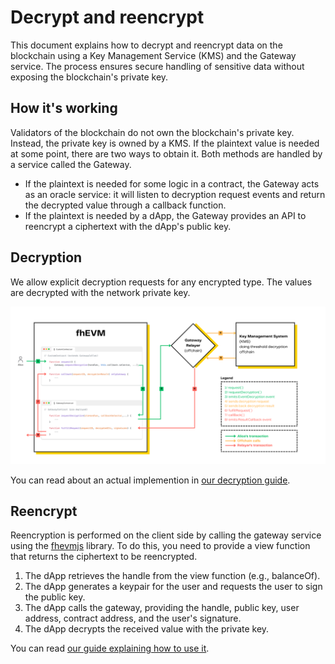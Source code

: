 # Decrypt and reencrypt
This document explains how to decrypt and reencrypt data on the blockchain using a Key Management Service (KMS) and the Gateway service. The process ensures secure handling of sensitive data without exposing the blockchain's private key.

## How it's working

Validators of the blockchain do not own the blockchain's private key. Instead, the private key is owned by a KMS. If the plaintext value is needed at some point, there are two ways to obtain it. Both methods are handled by a service called the Gateway.

- If the plaintext is needed for some logic in a contract, the Gateway acts as an oracle service: it will listen to decryption request events and return the decrypted value through a callback function.
- If the plaintext is needed by a dApp, the Gateway provides an API to reencrypt a ciphertext with the dApp's public key.

## Decryption

We allow explicit decryption requests for any encrypted type. The values are decrypted with the network private key.

![](asyncDecrypt.png)

You can read about an actual implemention in [our decryption guide](../guides/decrypt.md).

## Reencrypt

Reencryption is performed on the client side by calling the gateway service using the [fhevmjs](https://github.com/zama-ai/fhevmjs/) library. To do this, you need to provide a view function that returns the ciphertext to be reencrypted.

1. The dApp retrieves the handle from the view function (e.g., balanceOf).
2. The dApp generates a keypair for the user and requests the user to sign the public key.
3. The dApp calls the gateway, providing the handle, public key, user address, contract address, and the user's signature.
4. The dApp decrypts the received value with the private key.

You can read [our guide explaining how to use it](../guides/reencryption.md).
